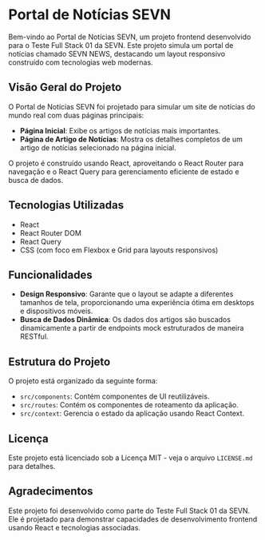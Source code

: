 # Portal de Notícias SEVN

Bem-vindo ao Portal de Notícias SEVN, um projeto frontend desenvolvido para o Teste Full Stack 01 da SEVN. Este projeto simula um portal de notícias chamado SEVN NEWS, destacando um layout responsivo construído com tecnologias web modernas.

## Visão Geral do Projeto

O Portal de Notícias SEVN foi projetado para simular um site de notícias do mundo real com duas páginas principais:
- **Página Inicial**: Exibe os artigos de notícias mais importantes.
- **Página de Artigo de Notícias**: Mostra os detalhes completos de um artigo de notícias selecionado na página inicial.

O projeto é construído usando React, aproveitando o React Router para navegação e o React Query para gerenciamento eficiente de estado e busca de dados.

## Tecnologias Utilizadas

- React
- React Router DOM
- React Query
- CSS (com foco em Flexbox e Grid para layouts responsivos)

## Funcionalidades

- **Design Responsivo**: Garante que o layout se adapte a diferentes tamanhos de tela, proporcionando uma experiência ótima em desktops e dispositivos móveis.
- **Busca de Dados Dinâmica**: Os dados dos artigos são buscados dinamicamente a partir de endpoints mock estruturados de maneira RESTful.

## Estrutura do Projeto

O projeto está organizado da seguinte forma:
- `src/components`: Contém componentes de UI reutilizáveis.
- `src/routes`: Contém os componentes de roteamento da aplicação.
- `src/context`: Gerencia o estado da aplicação usando React Context.

## Licença

Este projeto está licenciado sob a Licença MIT - veja o arquivo `LICENSE.md` para detalhes.

## Agradecimentos

Este projeto foi desenvolvido como parte do Teste Full Stack 01 da SEVN. Ele é projetado para demonstrar capacidades de desenvolvimento frontend usando React e tecnologias associadas.
